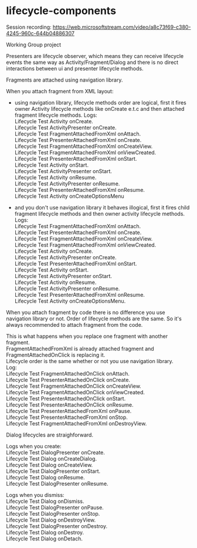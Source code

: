 # lifecycle-components
Session recording: https://web.microsoftstream.com/video/a8c73f69-c380-4245-960c-644b04886307

Working Group project

Presenters are lifecycle observer, which means they can receive lifecycle events the same way as Activity/Fragment/Dialog and
there is no direct interactions between ui and presenter lifecycle methods.

Fragments are attached using navigation library.  

When you attach fragment from XML layout:  
 
 * using navigation library, lifecycle methods order are logical, first it fires owner 
 Activity lifecycle methods like onCreate e.t.c and then attached fragment lifecycle methods.
  Logs:  
  Lifecycle Test Activity onCreate.   
  Lifecycle Test ActivityPresenter onCreate.  
  Lifecycle Test FragmentAttachedFromXml onAttach.  
  Lifecycle Test PresenterAttachedFromXml onCreate.  
  Lifecycle Test FragmentAttachedFromXml onCreateView.  
  Lifecycle Test FragmentAttachedFromXml onViewCreated.  
  Lifecycle Test PresenterAttachedFromXml onStart.  
  Lifecycle Test Activity onStart.  
  Lifecycle Test ActivityPresenter onStart.   
  Lifecycle Test Activity onResume.  
  Lifecycle Test ActivityPresenter onResume.  
  Lifecycle Test PresenterAttachedFromXml onResume.  
  Lifecycle Test Activity onCreateOptionsMenu


 * and you don't use navigation library it behaves illogical, first it fires child 
 fragment lifecycle methods and then owner activity lifecycle methods.  
 Logs:  
    Lifecycle Test FragmentAttachedFromXml onAttach.  
    Lifecycle Test PresenterAttachedFromXml onCreate.  
    Lifecycle Test FragmentAttachedFromXml onCreateView.  
    Lifecycle Test FragmentAttachedFromXml onViewCreated.  
    Lifecycle Test Activity onCreate.  
    Lifecycle Test ActivityPresenter onCreate.  
    Lifecycle Test PresenterAttachedFromXml onStart.  
    Lifecycle Test Activity onStart.  
    Lifecycle Test ActivityPresenter onStart.  
    Lifecycle Test Activity onResume.  
    Lifecycle Test ActivityPresenter onResume.  
    Lifecycle Test PresenterAttachedFromXml onResume.  
    Lifecycle Test Activity onCreateOptionsMenu.

 When you attach fragment by code there is no difference you use
 navigation library or not. Order of lifecycle methods are the same. So
 it's always recommended to attach fragment from the code.

This is what happens when you replace one fragment with another fragment.  
FragmentAttachedFromXml is already attached fragment and FragmentAttachedOnClick is replacing it.  
Lifecycle order is the same whether or not you use navigation library.  
  Log:  
    Lifecycle Test FragmentAttachedOnClick onAttach.  
    Lifecycle Test PresenterAttachedOnClick onCreate.  
    Lifecycle Test FragmentAttachedOnClick onCreateView.  
    Lifecycle Test FragmentAttachedOnClick onViewCreated.  
    Lifecycle Test PresenterAttachedOnClick onStart.  
    Lifecycle Test PresenterAttachedOnClick onResume.  
    Lifecycle Test PresenterAttachedFromXml onPause.  
    Lifecycle Test PresenterAttachedFromXml onStop.  
    Lifecycle Test FragmentAttachedFromXml onDestroyView.
    
Dialog lifecycles are straighforward.

Logs when you create:  
  Lifecycle Test DialogPresenter onCreate.  
  Lifecycle Test Dialog onCreateDialog.  
  Lifecycle Test Dialog onCreateView.  
  Lifecycle Test DialogPresenter onStart.  
  Lifecycle Test Dialog onResume.  
  Lifecycle Test DialogPresenter onResume.
  
Logs when you dismiss:  
  Lifecycle Test Dialog onDismiss.  
  Lifecycle Test DialogPresenter onPause.  
  Lifecycle Test DialogPresenter onStop.  
  Lifecycle Test Dialog onDestroyView.  
  Lifecycle Test DialogPresenter onDestroy.  
  Lifecycle Test Dialog onDestroy.  
  Lifecycle Test Dialog onDetach.

 

